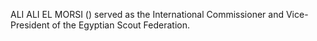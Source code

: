 ALI ALI EL MORSI () served as the International Commissioner and Vice-President of the Egyptian Scout Federation.
